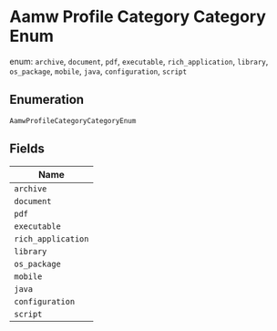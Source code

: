 
# Aamw Profile Category Category Enum

enum: `archive`, `document`, `pdf`, `executable`, `rich_application`, `library`, `os_package`, `mobile`, `java`, `configuration`, `script`

## Enumeration

`AamwProfileCategoryCategoryEnum`

## Fields

| Name |
|  --- |
| `archive` |
| `document` |
| `pdf` |
| `executable` |
| `rich_application` |
| `library` |
| `os_package` |
| `mobile` |
| `java` |
| `configuration` |
| `script` |

